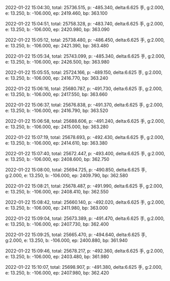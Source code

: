 2022-01-22 15:04:30, total: 25736.515, p: -485.340, delta:6.625 手, g:2.000, e: 13.250, b: -106.000, ep: 2419.460, bp: 363.100

2022-01-22 15:04:51, total: 25758.328, p: -483.740, delta:6.625 手, g:2.000, e: 13.250, b: -106.000, ep: 2420.980, bp: 363.090

2022-01-22 15:05:12, total: 25738.480, p: -486.450, delta:6.625 手, g:2.000, e: 13.250, b: -106.000, ep: 2421.390, bp: 363.480

2022-01-22 15:05:34, total: 25743.099, p: -485.340, delta:6.625 手, g:2.000, e: 13.250, b: -106.000, ep: 2426.500, bp: 363.980

2022-01-22 15:05:55, total: 25724.166, p: -489.150, delta:6.625 手, g:2.000, e: 13.250, b: -106.000, ep: 2416.770, bp: 363.240

2022-01-22 15:06:16, total: 25680.787, p: -491.730, delta:6.625 手, g:2.000, e: 13.250, b: -106.000, ep: 2417.550, bp: 363.660

2022-01-22 15:06:37, total: 25676.838, p: -491.370, delta:6.625 手, g:2.000, e: 13.250, b: -106.000, ep: 2416.790, bp: 363.520

2022-01-22 15:06:58, total: 25688.606, p: -491.240, delta:6.625 手, g:2.000, e: 13.250, b: -106.000, ep: 2415.000, bp: 363.280

2022-01-22 15:07:19, total: 25678.693, p: -492.430, delta:6.625 手, g:2.000, e: 13.250, b: -106.000, ep: 2414.610, bp: 363.380

2022-01-22 15:07:40, total: 25672.447, p: -493.400, delta:6.625 手, g:2.000, e: 13.250, b: -106.000, ep: 2408.600, bp: 362.750

2022-01-22 15:08:00, total: 25694.725, p: -490.850, delta:6.625 手, g:2.000, e: 13.250, b: -106.000, ep: 2409.790, bp: 362.580

2022-01-22 15:08:21, total: 25678.487, p: -491.990, delta:6.625 手, g:2.000, e: 13.250, b: -106.000, ep: 2408.410, bp: 362.550

2022-01-22 15:08:42, total: 25660.140, p: -492.020, delta:6.625 手, g:2.000, e: 13.250, b: -106.000, ep: 2411.980, bp: 363.000

2022-01-22 15:09:04, total: 25673.389, p: -491.470, delta:6.625 手, g:2.000, e: 13.250, b: -106.000, ep: 2407.730, bp: 362.400

2022-01-22 15:09:25, total: 25665.470, p: -494.640, delta:6.625 手, g:2.000, e: 13.250, b: -106.000, ep: 2400.880, bp: 361.940

2022-01-22 15:09:46, total: 25678.217, p: -492.360, delta:6.625 手, g:2.000, e: 13.250, b: -106.000, ep: 2403.480, bp: 361.980

2022-01-22 15:10:07, total: 25698.907, p: -491.380, delta:6.625 手, g:2.000, e: 13.250, b: -106.000, ep: 2407.980, bp: 362.420
